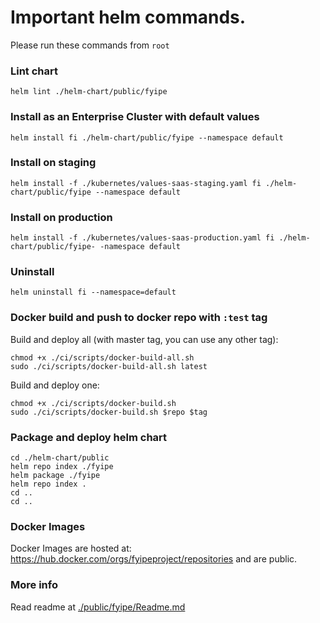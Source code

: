 # Important helm commands.

Please run these commands from `root`

### Lint chart

```
helm lint ./helm-chart/public/fyipe 
```

### Install as an Enterprise Cluster with default values
```
helm install fi ./helm-chart/public/fyipe --namespace default
```

### Install on staging
```
helm install -f ./kubernetes/values-saas-staging.yaml fi ./helm-chart/public/fyipe --namespace default
```

### Install on production
```
helm install -f ./kubernetes/values-saas-production.yaml fi ./helm-chart/public/fyipe- -namespace default 
```

### Uninstall
```
helm uninstall fi --namespace=default
```

### Docker build and push to docker repo with `:test` tag

Build and deploy all (with master tag, you can use any other tag): 

```
chmod +x ./ci/scripts/docker-build-all.sh 
sudo ./ci/scripts/docker-build-all.sh latest
```

Build and deploy one: 

```
chmod +x ./ci/scripts/docker-build.sh
sudo ./ci/scripts/docker-build.sh $repo $tag
```

### Package and deploy helm chart
```
cd ./helm-chart/public
helm repo index ./fyipe
helm package ./fyipe
helm repo index .
cd ..
cd ..
```

### Docker Images
Docker Images are hosted at: https://hub.docker.com/orgs/fyipeproject/repositories and are public.

### More info
Read readme at [./public/fyipe/Readme.md](./public/fyipe/Readme.md)
